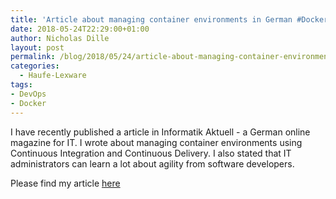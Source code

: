 ```yaml
---
title: 'Article about managing container environments in German #Docker'
date: 2018-05-24T22:29:00+01:00
author: Nicholas Dille
layout: post
permalink: /blog/2018/05/24/article-about-managing-container-environments/
categories:
  - Haufe-Lexware
tags:
- DevOps
- Docker
---
```

I have recently published a article in Informatik Aktuell - a German online magazine for IT. I wrote about managing container environments using Continuous Integration and Continuous Delivery. I also stated that IT administrators can learn a lot about agility from software developers.

Please find my article [here](https://www.informatik-aktuell.de/betrieb/server/was-der-serverbetrieb-von-der-anwendungsentwicklung-lernen-kann.html)